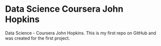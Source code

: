 # Data Science Coursera John Hopkins
Data Science - Coursera John Hopkins.
This is my first repo on GitHub and was created for the first project.
